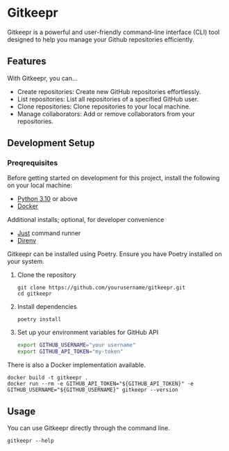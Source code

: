 # Gitkeepr

Gitkeepr is a powerful and user-friendly command-line interface (CLI) tool designed to help you manage your Github repositories efficiently.

## Features

With Gitkeepr, you can...

- Create repositories: Create new GitHub repositories effortlessly.
- List repositories: List all repositories of a specified GitHub user.
- Clone repositories: Clone repositories to your local machine.
- Manage collaborators: Add or remove collaborators from your repositories.

## Development Setup

### Preqrequisites

Before getting started on development for this project, install the following on your local machine:

- [Python 3.10](https://www.python.org/downloads/) or above
- [Docker](https://docs.docker.com/engine/install/)

Additional installs; optional, for developer convenience

- [Just](https://github.com/casey/just) command runner
- [Direnv](https://direnv.net/docs/installation.html)

Gitkeepr can be installed using Poetry. Ensure you have Poetry installed on your system.

1. Clone the repository

   ```shell
   git clone https://github.com/yourusername/gitkeepr.git
   cd gitkeepr
   ```

2. Install dependencies

   ```shell
   poetry install
   ```

3. Set up your environment variables for GitHub API

   ```bash
   export GITHUB_USERNAME="your username"
   export GITHUB_API_TOKEN="my-token"
   ```

There is also a Docker implementation available.

```shell
docker build -t gitkeepr .
docker run --rm -e GITHUB_API_TOKEN="${GITHUB_API_TOKEN}" -e GITHUB_USERNAME="${GITHUB_USERNAME}" gitkeepr --version
```

## Usage

You can use Gitkeepr directly through the command line.

```shell
gitkeepr --help
```
